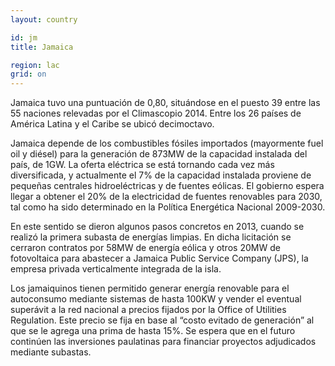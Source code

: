```yaml
---
layout: country

id: jm
title: Jamaica

region: lac
grid: on
---
```

Jamaica tuvo una puntuación de 0,80, situándose en el puesto 39 entre las 55 naciones relevadas por el Climascopio 2014. Entre los 26 países de América Latina y el Caribe se ubicó decimoctavo.

Jamaica depende de los combustibles fósiles importados (mayormente fuel oil y diésel) para la generación de 873MW de la capacidad instalada del país, de 1GW. La oferta eléctrica se está tornando cada vez más diversificada, y actualmente el 7% de la capacidad instalada proviene de pequeñas centrales hidroeléctricas y de fuentes eólicas. El gobierno espera llegar a obtener el 20% de la electricidad de fuentes renovables para 2030, tal como ha sido determinado en la Política Energética Nacional 2009-2030.

En este sentido se dieron algunos pasos concretos en 2013, cuando se realizó la primera subasta de energías limpias. En dicha licitación se cerraron contratos por 58MW de energía eólica y otros 20MW de fotovoltaica para abastecer a Jamaica Public Service Company (JPS), la empresa privada verticalmente integrada de la isla.

Los jamaiquinos tienen permitido generar energía renovable para el autoconsumo mediante sistemas de hasta 100KW y vender el eventual superávit a la red nacional a precios fijados por la Office of Utilities Regulation. Este precio se fija en base al “costo evitado de generación” al que se le agrega una prima de hasta 15%. Se espera que en el futuro continúen las inversiones paulatinas para financiar proyectos adjudicados mediante subastas.